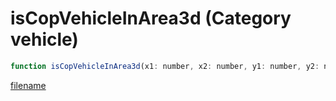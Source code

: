 # isCopVehicleInArea3d (Category vehicle)

```js
function isCopVehicleInArea3d(x1: number, x2: number, y1: number, y2: number, z1: number, z2: number): boolean
```

[filename](isCopVehicleInArea3d_m.md ':include')